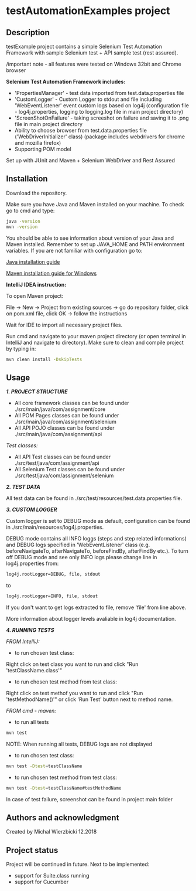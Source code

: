 # testAutomationExamples project

## Description

testExample project contains a simple Selenium Test Automation Framework with sample Selenium test + API sample test (rest assured).

/important note - all features were tested on Windows 32bit and Chrome browser

**Selenium Test Automation Framework includes:**
- 'PropertiesManager' - test data imported from test.data.properties file
- 'CustomLogger' - Custom Logger to stdout and file including 'WebEventListener' event custom logs based on log4j (configuration file - log4j.properties, logging to logging.log file in main project directory)
- 'ScreenShotOnFailure' - taking screeshot on failure and saving it to .png file in main project directory
- Ability to choose browser from test.data.properties file ('WebDriverInitializer' class) (package includes webdrivers for chrome and mozilla firefox)
- Supporting POM model

Set up with JUnit and Maven + Selenium WebDriver and Rest Assured

## Installation

Download the repository. 

Make sure you have Java and Maven installed on your machine. To check go to cmd and type:

```bash
java -version
mvn -version
```
You should be able to see information about version of your Java and Maven installed. Remember to set up JAVA_HOME and PATH environment variables. If you are not familiar with configuration go to:

[Java installation guide](https://docs.oracle.com/cd/E19509-01/820-3208/inst_cli_jdk_javahome_t/)

[Maven installation guide for Windows](https://www.mkyong.com/maven/how-to-install-maven-in-windows/)

**IntelliJ IDEA instruction:**

To open Maven project:

File -> New -> Project from existing sources -> go do repository folder, click on pom.xml file, click OK -> follow the instructions

Wait for IDE to import all necessary project files.

Run cmd and navigate to your maven project directory (or open terminal in IntelliJ and navigate to directory). Make sure to clean and compile project by typing in:

```bash
mvn clean install -DskipTests
```

## Usage

***1. PROJECT STRUCTURE***

- All core framework classes can be found under ./src/main/java/com/assignment/core
- All POM Pages classes can be found under ./src/main/java/com/assignment/selenium
- All API POJO classes can be found under ./src/main/java/com/assignment/api

*Test classes:*
- All API Test classes can be found under ./src/test/java/com/assignment/api
- All Selenium Test classes can be found under ./src/test/java/com/assignment/selenium

***2. TEST DATA***

All test data can be found in ./src/test/resources/test.data.properties file.

***3. CUSTOM LOGGER***

Custom logger is set to DEBUG mode as default, configuration can be found in ./src/main/resources/log4j.properties. 

DEBUG mode contains all INFO loggs (steps and step related informations) and DEBUG logs specified in 'WebEventListener' class (e.g. beforeNavigateTo, afterNavigateTo, beforeFindBy, afterFindBy etc.). To turn off DEBUG mode and see only INFO logs please change line in log4j.properties from:
```bash
log4j.rootLogger=DEBUG, file, stdout
```
to
```bash
log4j.rootLogger=INFO, file, stdout
```

If you don't want to get logs extracted to file, remove 'file' from line above.

More information about logger levels avaliable in log4j documentation.

***4. RUNNING TESTS***

*FROM IntelliJ:*

- to run chosen test class:

Right click on test class you want to run and click "Run 'testClassName.class'"

- to run chosen test method from test class:

Right click on test methof you want to run and click "Run 'testMethodName()'" or click 'Run Test' button next to method name.

*FROM cmd - maven:*

- to run all tests

```bash
mvn test
```
NOTE: When running all tests, DEBUG logs are not displayed
- to run chosen test class:

```bash
mvn test -Dtest=testClassName
```

- to run chosen test method from test class:

```bash
mvn test -Dtest=testClassName#testMethodName
```
In case of test failure, screenshot can be found in project main folder

## Authors and acknowledgment
Created by Michal Wierzbicki 12.2018

## Project status
Project will be continued in future.
Next to be implemented:

- support for Suite.class running
- support for Cucumber 
